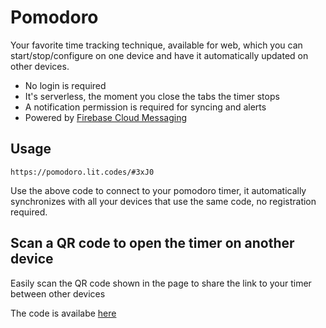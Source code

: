 # Pomodoro

Your favorite time tracking technique, available for web, which you can start/stop/configure on one device and have it automatically updated on other devices.

- No login is required
- It's serverless, the moment you close the tabs the timer stops
- A notification permission is required for syncing and alerts
- Powered by [Firebase Cloud Messaging](https://firebase.google.com/docs/cloud-messaging)

## Usage

```
https://pomodoro.lit.codes/#3xJ0
```

Use the above code to connect to your pomodoro timer, it automatically synchronizes with all your
devices that use the same code, no registration required.

## Scan a QR code to open the timer on another device

Easily scan the QR code shown in the page to share the link to your timer between other devices

The code is availabe [here](https://github.com/lit-codes/pomodoro)
